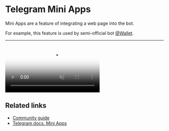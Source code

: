 # Telegram Mini Apps

Mini Apps are a feature of integrating a web page into the bot.

For example, this feature is used by semi-official bot [@Wallet](https://t.me/wallet).

---

<video controls loop muted poster="https://core.telegram.org/file/464001434/100bf/eWprjdgzEbE.100386/644bbea83084f44c8f" preload="auto">
<source src="https://core.telegram.org/file/464001679/11aa9/KQx_BlPVXRo.4922145.mp4/c65433c8ac11a347a8" type="video/mp4">
</video>

## Related links

- [Community guide](https://docs.telegram-mini-apps.com/)
- [Telegram docs. Mini Apps](https://core.telegram.org/bots/webapps)
